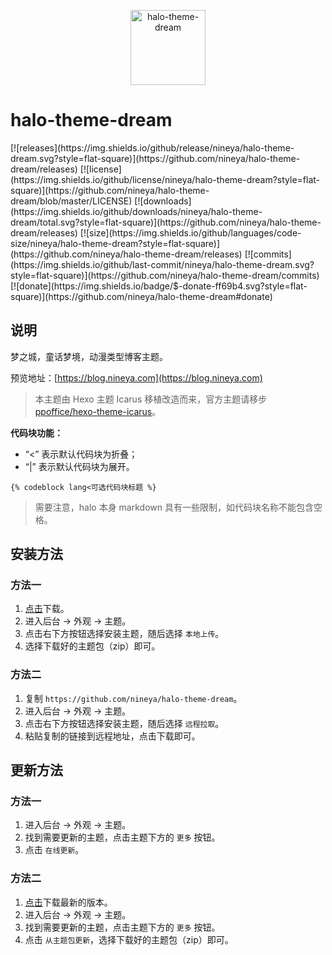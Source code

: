 <p align="center">
<img src="https://cdn.jsdelivr.net/gh/nineya/halo-theme-dream/screenshot.png" alt="halo-theme-dream" width="120">
<h1>halo-theme-dream</h1>
[![releases](https://img.shields.io/github/release/nineya/halo-theme-dream.svg?style=flat-square)](https://github.com/nineya/halo-theme-dream/releases)
[![license](https://img.shields.io/github/license/nineya/halo-theme-dream?style=flat-square)](https://github.com/nineya/halo-theme-dream/blob/master/LICENSE)
[![downloads](https://img.shields.io/github/downloads/nineya/halo-theme-dream/total.svg?style=flat-square)](https://github.com/nineya/halo-theme-dream/releases)
[![size](https://img.shields.io/github/languages/code-size/nineya/halo-theme-dream?style=flat-square)](https://github.com/nineya/halo-theme-dream/releases)
[![commits](https://img.shields.io/github/last-commit/nineya/halo-theme-dream.svg?style=flat-square)](https://github.com/nineya/halo-theme-dream/commits)
[![donate](https://img.shields.io/badge/$-donate-ff69b4.svg?style=flat-square)](https://github.com/nineya/halo-theme-dream#donate)
</p>

## 说明

梦之城，童话梦境，动漫类型博客主题。

预览地址：[https://blog.nineya.com](https://blog.nineya.com)

> 本主题由 Hexo 主题 Icarus 移植改造而来，官方主题请移步 [ppoffice/hexo-theme-icarus](https://github.com/ppoffice/hexo-theme-icarus)。

**代码块功能：**

- “<” 表示默认代码块为折叠；
- “|” 表示默认代码块为展开。

```
{% codeblock lang<可选代码块标题 %}
```

> 需要注意，halo 本身 markdown 具有一些限制，如代码块名称不能包含空格。


## 安装方法

### 方法一

1. [点击](https://github.com/nineya/halo-theme-dream/archive/master.zip)下载。
2. 进入后台 -> 外观 -> 主题。
3. 点击右下方按钮选择安装主题，随后选择 `本地上传`。
4. 选择下载好的主题包（zip）即可。

### 方法二

1. 复制 `https://github.com/nineya/halo-theme-dream`。
2. 进入后台 -> 外观 -> 主题。
3. 点击右下方按钮选择安装主题，随后选择 `远程拉取`。
4. 粘贴复制的链接到远程地址，点击下载即可。

## 更新方法

### 方法一

1. 进入后台 -> 外观 -> 主题。
2. 找到需要更新的主题，点击主题下方的 `更多` 按钮。
3. 点击 `在线更新`。

### 方法二

1. [点击](https://github.com/nineya/halo-theme-dream/archive/master.zip)下载最新的版本。
2. 进入后台 -> 外观 -> 主题。
3. 找到需要更新的主题，点击主题下方的 `更多` 按钮。
4. 点击 `从主题包更新`，选择下载好的主题包（zip）即可。
